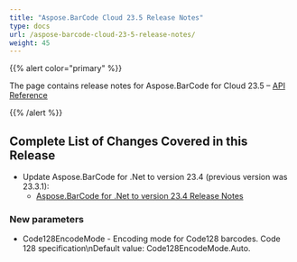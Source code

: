 ```yaml
---
title: "Aspose.BarCode Cloud 23.5 Release Notes"
type: docs
url: /aspose-barcode-cloud-23-5-release-notes/
weight: 45
---
```


{{% alert color="primary" %}}

The page contains release notes for Aspose.BarCode for Cloud 23.5 – [API Reference](https://apireference.aspose.cloud/barcode/)

{{% /alert %}}

## **Complete List of Changes Covered in this Release**

- Update Aspose.BarCode for .Net to version 23.4 (previous version was 23.3.1):
  - [Aspose.BarCode for .Net to version 23.4 Release Notes](https://docs.aspose.com/barcode/net/aspose-barcode-for-net-23-4-release-notes/)

### **New parameters**

- Code128EncodeMode - Encoding mode for Code128 barcodes. Code 128 specification\nDefault value: Code128EncodeMode.Auto.
